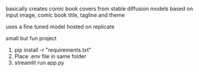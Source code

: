 basically creates comic book covers from stable diffusion models based on input image, comic book title, tagline and theme


uses a fine tuned model hosted on replicate 

small but fun project


1. pip install -r "requirements.txt"
2. Place .env file in same folder
3. streamlit run app.py
